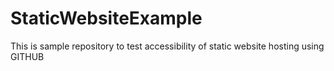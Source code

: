 # StaticWebsiteExample
This is sample repository to test accessibility of static website hosting using GITHUB 
